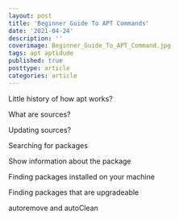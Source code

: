 ```yaml
---
layout: post
title: 'Beginner Guide To APT Commands'
date: '2021-04-24'
description: ''
coverimage: Beginner_Guide_To_APT_Command.jpg
tags: apt aptidude
published: true
posttype: article
categories: article
---
```

Little history of how apt works?

What are sources?

Updating sources?

Searching for packages 

Show information about the package 

Finding packages installed on your machine

Finding packages that are upgradeable 

autoremove and autoClean